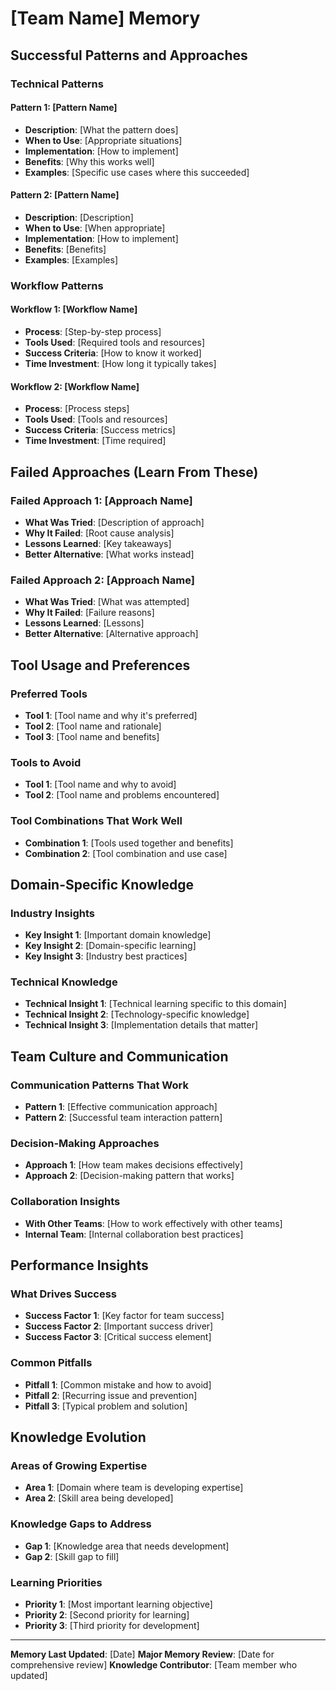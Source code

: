 # [Team Name] Memory

## Successful Patterns and Approaches

### Technical Patterns
#### Pattern 1: [Pattern Name]
- **Description**: [What the pattern does]
- **When to Use**: [Appropriate situations]
- **Implementation**: [How to implement]
- **Benefits**: [Why this works well]
- **Examples**: [Specific use cases where this succeeded]

#### Pattern 2: [Pattern Name]
- **Description**: [Description]
- **When to Use**: [When appropriate]
- **Implementation**: [How to implement]
- **Benefits**: [Benefits]
- **Examples**: [Examples]

### Workflow Patterns
#### Workflow 1: [Workflow Name]
- **Process**: [Step-by-step process]
- **Tools Used**: [Required tools and resources]
- **Success Criteria**: [How to know it worked]
- **Time Investment**: [How long it typically takes]

#### Workflow 2: [Workflow Name]
- **Process**: [Process steps]
- **Tools Used**: [Tools and resources]
- **Success Criteria**: [Success metrics]
- **Time Investment**: [Time required]

## Failed Approaches (Learn From These)

### Failed Approach 1: [Approach Name]
- **What Was Tried**: [Description of approach]
- **Why It Failed**: [Root cause analysis]
- **Lessons Learned**: [Key takeaways]
- **Better Alternative**: [What works instead]

### Failed Approach 2: [Approach Name]
- **What Was Tried**: [What was attempted]
- **Why It Failed**: [Failure reasons]
- **Lessons Learned**: [Lessons]
- **Better Alternative**: [Alternative approach]

## Tool Usage and Preferences

### Preferred Tools
- **Tool 1**: [Tool name and why it's preferred]
- **Tool 2**: [Tool name and rationale]
- **Tool 3**: [Tool name and benefits]

### Tools to Avoid
- **Tool 1**: [Tool name and why to avoid]
- **Tool 2**: [Tool name and problems encountered]

### Tool Combinations That Work Well
- **Combination 1**: [Tools used together and benefits]
- **Combination 2**: [Tool combination and use case]

## Domain-Specific Knowledge

### Industry Insights
- **Key Insight 1**: [Important domain knowledge]
- **Key Insight 2**: [Domain-specific learning]
- **Key Insight 3**: [Industry best practices]

### Technical Knowledge
- **Technical Insight 1**: [Technical learning specific to this domain]
- **Technical Insight 2**: [Technology-specific knowledge]
- **Technical Insight 3**: [Implementation details that matter]

## Team Culture and Communication

### Communication Patterns That Work
- **Pattern 1**: [Effective communication approach]
- **Pattern 2**: [Successful team interaction pattern]

### Decision-Making Approaches
- **Approach 1**: [How team makes decisions effectively]
- **Approach 2**: [Decision-making pattern that works]

### Collaboration Insights
- **With Other Teams**: [How to work effectively with other teams]
- **Internal Team**: [Internal collaboration best practices]

## Performance Insights

### What Drives Success
- **Success Factor 1**: [Key factor for team success]
- **Success Factor 2**: [Important success driver]
- **Success Factor 3**: [Critical success element]

### Common Pitfalls
- **Pitfall 1**: [Common mistake and how to avoid]
- **Pitfall 2**: [Recurring issue and prevention]
- **Pitfall 3**: [Typical problem and solution]

## Knowledge Evolution

### Areas of Growing Expertise
- **Area 1**: [Domain where team is developing expertise]
- **Area 2**: [Skill area being developed]

### Knowledge Gaps to Address
- **Gap 1**: [Knowledge area that needs development]
- **Gap 2**: [Skill gap to fill]

### Learning Priorities
- **Priority 1**: [Most important learning objective]
- **Priority 2**: [Second priority for learning]
- **Priority 3**: [Third priority for development]

---
**Memory Last Updated**: [Date]
**Major Memory Review**: [Date for comprehensive review]
**Knowledge Contributor**: [Team member who updated]